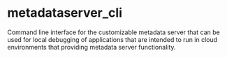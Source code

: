 # metadataserver_cli
Command line interface for the customizable metadata server that can be used for local debugging of applications that are intended to run in cloud environments that providing metadata server functionality.
